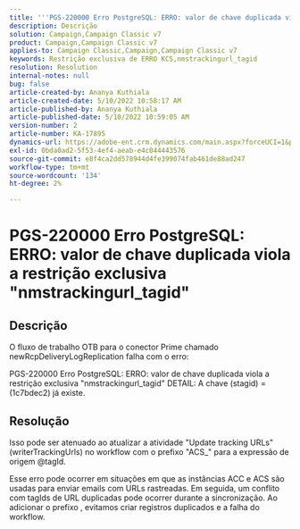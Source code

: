 ```yaml
---
title: '''PGS-220000 Erro PostgreSQL: ERRO: valor de chave duplicada viola a restrição exclusiva "nmstrackingurl_tagid"'
description: Descrição
solution: Campaign,Campaign Classic v7
product: Campaign,Campaign Classic v7
applies-to: Campaign Classic,Campaign,Campaign Classic v7
keywords: Restrição exclusiva de ERRO KCS,nmstrackingurl_tagid
resolution: Resolution
internal-notes: null
bug: false
article-created-by: Ananya Kuthiala
article-created-date: 5/10/2022 10:58:17 AM
article-published-by: Ananya Kuthiala
article-published-date: 5/10/2022 10:59:05 AM
version-number: 2
article-number: KA-17895
dynamics-url: https://adobe-ent.crm.dynamics.com/main.aspx?forceUCI=1&pagetype=entityrecord&etn=knowledgearticle&id=04840e17-50d0-ec11-a7b5-0022480a8e40
exl-id: 0bda0ad2-5f53-4ef4-aeab-e4c044443576
source-git-commit: e8f4ca2dd578944d4fe399074fab461de88ad247
workflow-type: tm+mt
source-wordcount: '134'
ht-degree: 2%

---
```


# PGS-220000 Erro PostgreSQL: ERRO: valor de chave duplicada viola a restrição exclusiva &quot;nmstrackingurl_tagid&quot;

## Descrição


O fluxo de trabalho OTB para o conector Prime chamado newRcpDeliveryLogReplication falha com o erro:

PGS-220000 Erro PostgreSQL: ERRO: valor de chave duplicada viola a restrição exclusiva &quot;nmstrackingurl_tagid&quot; DETAIL: A chave (stagid) = (1c7bdec2) já existe.


## Resolução


Isso pode ser atenuado ao atualizar a atividade &quot;Update tracking URLs&quot; (writerTrackingUrls) no workflow com o prefixo &quot;ACS_&quot; para a expressão de origem @tagId.

Esse erro pode ocorrer em situações em que as instâncias ACC e ACS são usadas para enviar emails com URLs rastreadas. Em seguida, um conflito com tagIds de URL duplicadas pode ocorrer durante a sincronização. Ao adicionar o prefixo , evitamos criar registros duplicados e a falha do workflow.
